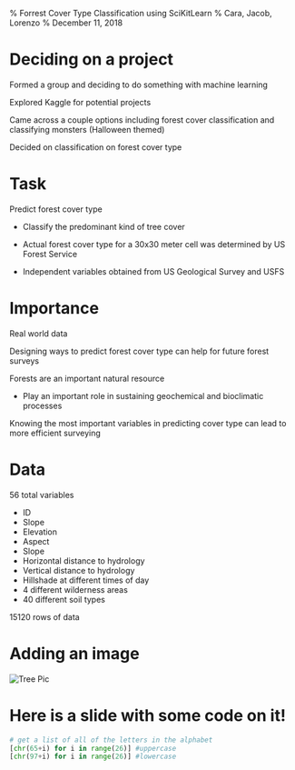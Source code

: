 % Forrest Cover Type Classification using SciKitLearn
% Cara, Jacob, Lorenzo
% December 11, 2018

# Deciding on a project

Formed a group and deciding to do something with machine learning

Explored Kaggle for potential projects

Came across a couple options including forest cover classification and classifying monsters (Halloween themed)

Decided on classification on forest cover type

# Task

Predict forest cover type

- Classify the predominant kind of tree cover

- Actual forest cover type for a 30x30 meter cell was determined by US Forest Service

- Independent variables obtained from US Geological Survey and USFS

# Importance

Real world data

Designing ways to predict forest cover type can help for future forest surveys

Forests are an important natural resource

- Play an important role in sustaining geochemical and bioclimatic processes

Knowing the most important variables in predicting cover type can lead to more efficient surveying

# Data

56 total variables

- ID
- Slope
- Elevation
- Aspect
- Slope
- Horizontal distance to hydrology
- Vertical distance to hydrology
- Hillshade at different times of day
- 4 different wilderness areas
- 40 different soil types

15120 rows of data

# Adding an image

![Tree Pic](http://www.mast-producing-trees.org/wp-content/uploads/2009/11/oak-hickory.jpg)


# Here is a slide with some code on it!
```python
# get a list of all of the letters in the alphabet 
[chr(65+i) for i in range(26)] #uppercase      
[chr(97+i) for i in range(26)] #lowercase
```